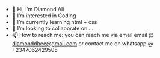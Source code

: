 - 👋 Hi, I’m Diamond Ali 
- 👀 I’m interested in Coding
- 🌱 I’m currently learning html + css
- 💞️ I’m looking to collaborate on ...
- 📫 How to reach me: you can reach me via email email @ diamonddhee@gmail.com or contact me on whatsapp @ +2347062429505 

<!---
Dhee424/Dhee424 is a ✨ special ✨ repository because its `README.md` (this file) appears on your GitHub profile.
You can click the Preview link to take a look at your changes.
--->
